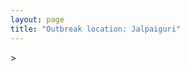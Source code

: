 ```yaml
---
layout: page
title: "Outbreak location: Jalpaiguri"
---
```

<div id="mapid">
<script src="https://buda-magenta.github.io/hazard_map/load_map.js"></script>
><script>
var marker_outbreak = L.marker([26.626484, 88.734077],{"autoPan": true}).addTo(map); marker_outbreak.bindTooltip("Jalpaiguri").openTooltip();

var circle_1 = L.circle([26.716413, 88.430992], {"pane": "markerPane", "color": "red", "fill": true, "fillOpacity": 0.2, "fillRule": "evenodd", "lineCap": "round", "lineJoin": "round", "opacity": 1.0, "radius": 771722, "stroke": true, "weight": 2}).addTo(map);
circle_1.bindTooltip("Siliguri<br>rank: 1<br>hazard index: 0.192931")

var circle_2 = L.circle([22.541418, 88.357691], {"pane": "markerPane", "color": "red", "fill": true, "fillOpacity": 0.2, "fillRule": "evenodd", "lineCap": "round", "lineJoin": "round", "opacity": 1.0, "radius": 344074, "stroke": true, "weight": 2}).addTo(map);
circle_2.bindTooltip("Kolkata<br>rank: 2<br>hazard index: 0.086019")

var circle_3 = L.circle([28.651718, 77.221939], {"pane": "markerPane", "color": "red", "fill": true, "fillOpacity": 0.2, "fillRule": "evenodd", "lineCap": "round", "lineJoin": "round", "opacity": 1.0, "radius": 86406, "stroke": true, "weight": 2}).addTo(map);
circle_3.bindTooltip("Delhi<br>rank: 3<br>hazard index: 0.021602")

var circle_4 = L.circle([26.180598, 91.753943], {"pane": "markerPane", "color": "red", "fill": true, "fillOpacity": 0.2, "fillRule": "evenodd", "lineCap": "round", "lineJoin": "round", "opacity": 1.0, "radius": 52172, "stroke": true, "weight": 2}).addTo(map);
circle_4.bindTooltip("Guwahati<br>rank: 4<br>hazard index: 0.013043")

var circle_5 = L.circle([24.965712, 88.127778], {"pane": "markerPane", "color": "red", "fill": true, "fillOpacity": 0.2, "fillRule": "evenodd", "lineCap": "round", "lineJoin": "round", "opacity": 1.0, "radius": 29113, "stroke": true, "weight": 2}).addTo(map);
circle_5.bindTooltip("English Bazar<br>rank: 5<br>hazard index: 0.007278")

var circle_6 = L.circle([26.298638, 87.953148], {"pane": "markerPane", "color": "red", "fill": true, "fillOpacity": 0.2, "fillRule": "evenodd", "lineCap": "round", "lineJoin": "round", "opacity": 1.0, "radius": 23292, "stroke": true, "weight": 2}).addTo(map);
circle_6.bindTooltip("Kishanganj<br>rank: 6<br>hazard index: 0.005823")

var circle_7 = L.circle([26.460914, 80.321759], {"pane": "markerPane", "color": "red", "fill": true, "fillOpacity": 0.2, "fillRule": "evenodd", "lineCap": "round", "lineJoin": "round", "opacity": 1.0, "radius": 19714, "stroke": true, "weight": 2}).addTo(map);
circle_7.bindTooltip("Kanpur<br>rank: 7<br>hazard index: 0.004929")

var circle_8 = L.circle([23.250000, 87.750000], {"pane": "markerPane", "color": "red", "fill": true, "fillOpacity": 0.2, "fillRule": "evenodd", "lineCap": "round", "lineJoin": "round", "opacity": 1.0, "radius": 17860, "stroke": true, "weight": 2}).addTo(map);
circle_8.bindTooltip("Barddhaman<br>rank: 8<br>hazard index: 0.004465")

var circle_9 = L.circle([26.000000, 87.500000], {"pane": "markerPane", "color": "red", "fill": true, "fillOpacity": 0.2, "fillRule": "evenodd", "lineCap": "round", "lineJoin": "round", "opacity": 1.0, "radius": 16266, "stroke": true, "weight": 2}).addTo(map);
circle_9.bindTooltip("Purnia<br>rank: 9<br>hazard index: 0.004067")

var circle_10 = L.circle([25.560900, 87.647654], {"pane": "markerPane", "color": "red", "fill": true, "fillOpacity": 0.2, "fillRule": "evenodd", "lineCap": "round", "lineJoin": "round", "opacity": 1.0, "radius": 14753, "stroke": true, "weight": 2}).addTo(map);
circle_10.bindTooltip("Katihar<br>rank: 10<br>hazard index: 0.003688")

var circle_11 = L.circle([25.609324, 85.123525], {"pane": "markerPane", "color": "red", "fill": true, "fillOpacity": 0.2, "fillRule": "evenodd", "lineCap": "round", "lineJoin": "round", "opacity": 1.0, "radius": 12348, "stroke": true, "weight": 2}).addTo(map);
circle_11.bindTooltip("Patna<br>rank: 11<br>hazard index: 0.003087")

var circle_12 = L.circle([25.680654, 88.124646], {"pane": "markerPane", "color": "red", "fill": true, "fillOpacity": 0.2, "fillRule": "evenodd", "lineCap": "round", "lineJoin": "round", "opacity": 1.0, "radius": 10650, "stroke": true, "weight": 2}).addTo(map);
circle_12.bindTooltip("Raiganj<br>rank: 12<br>hazard index: 0.002663")

var circle_13 = L.circle([22.591260, 88.390964], {"pane": "markerPane", "color": "red", "fill": true, "fillOpacity": 0.2, "fillRule": "evenodd", "lineCap": "round", "lineJoin": "round", "opacity": 1.0, "radius": 10072, "stroke": true, "weight": 2}).addTo(map);
circle_13.bindTooltip("Bidhan Nagar<br>rank: 13<br>hazard index: 0.002518")

var circle_14 = L.circle([27.037755, 88.263176], {"pane": "markerPane", "color": "red", "fill": true, "fillOpacity": 0.2, "fillRule": "evenodd", "lineCap": "round", "lineJoin": "round", "opacity": 1.0, "radius": 9957, "stroke": true, "weight": 2}).addTo(map);
circle_14.bindTooltip("Darjeeling<br>rank: 14<br>hazard index: 0.002489")

var circle_15 = L.circle([26.698885, 88.320030], {"pane": "markerPane", "color": "red", "fill": true, "fillOpacity": 0.2, "fillRule": "evenodd", "lineCap": "round", "lineJoin": "round", "opacity": 1.0, "radius": 8929, "stroke": true, "weight": 2}).addTo(map);
circle_15.bindTooltip("Bagdogra<br>rank: 15<br>hazard index: 0.002232")

var circle_16 = L.circle([25.263487, 88.789003], {"pane": "markerPane", "color": "red", "fill": true, "fillOpacity": 0.2, "fillRule": "evenodd", "lineCap": "round", "lineJoin": "round", "opacity": 1.0, "radius": 8765, "stroke": true, "weight": 2}).addTo(map);
circle_16.bindTooltip("Balurghat<br>rank: 16<br>hazard index: 0.002191")

var circle_17 = L.circle([27.329046, 88.612267], {"pane": "markerPane", "color": "red", "fill": true, "fillOpacity": 0.2, "fillRule": "evenodd", "lineCap": "round", "lineJoin": "round", "opacity": 1.0, "radius": 8126, "stroke": true, "weight": 2}).addTo(map);
circle_17.bindTooltip("Gangtok<br>rank: 17<br>hazard index: 0.002032")

var circle_18 = L.circle([25.438130, 81.833800], {"pane": "markerPane", "color": "red", "fill": true, "fillOpacity": 0.2, "fillRule": "evenodd", "lineCap": "round", "lineJoin": "round", "opacity": 1.0, "radius": 7959, "stroke": true, "weight": 2}).addTo(map);
circle_18.bindTooltip("Allahabad<br>rank: 18<br>hazard index: 0.001990")

var circle_19 = L.circle([27.876990, 78.137290], {"pane": "markerPane", "color": "red", "fill": true, "fillOpacity": 0.2, "fillRule": "evenodd", "lineCap": "round", "lineJoin": "round", "opacity": 1.0, "radius": 6217, "stroke": true, "weight": 2}).addTo(map);
circle_19.bindTooltip("Aligarh<br>rank: 19<br>hazard index: 0.001554")

var circle_20 = L.circle([22.472223, 88.093845], {"pane": "markerPane", "color": "red", "fill": true, "fillOpacity": 0.2, "fillRule": "evenodd", "lineCap": "round", "lineJoin": "round", "opacity": 1.0, "radius": 5037, "stroke": true, "weight": 2}).addTo(map);
circle_20.bindTooltip("Uluberia<br>rank: 20<br>hazard index: 0.001259")

var circle_21 = L.circle([27.484460, 94.901945], {"pane": "markerPane", "color": "red", "fill": true, "fillOpacity": 0.2, "fillRule": "evenodd", "lineCap": "round", "lineJoin": "round", "opacity": 1.0, "radius": 4357, "stroke": true, "weight": 2}).addTo(map);
circle_21.bindTooltip("Dibrugarh<br>rank: 21<br>hazard index: 0.001089")

var circle_22 = L.circle([22.890183, 88.426939], {"pane": "markerPane", "color": "red", "fill": true, "fillOpacity": 0.2, "fillRule": "evenodd", "lineCap": "round", "lineJoin": "round", "opacity": 1.0, "radius": 4321, "stroke": true, "weight": 2}).addTo(map);
circle_22.bindTooltip("Naihati<br>rank: 22<br>hazard index: 0.001080")

var circle_23 = L.circle([25.913591, 93.728371], {"pane": "markerPane", "color": "red", "fill": true, "fillOpacity": 0.2, "fillRule": "evenodd", "lineCap": "round", "lineJoin": "round", "opacity": 1.0, "radius": 4158, "stroke": true, "weight": 2}).addTo(map);
circle_23.bindTooltip("Dimapur<br>rank: 23<br>hazard index: 0.001040")

var circle_24 = L.circle([19.075990, 72.877393], {"pane": "markerPane", "color": "red", "fill": true, "fillOpacity": 0.2, "fillRule": "evenodd", "lineCap": "round", "lineJoin": "round", "opacity": 1.0, "radius": 3764, "stroke": true, "weight": 2}).addTo(map);
circle_24.bindTooltip("Mumbai<br>rank: 24<br>hazard index: 0.000941")

var circle_25 = L.circle([23.535048, 87.338043], {"pane": "markerPane", "color": "red", "fill": true, "fillOpacity": 0.2, "fillRule": "evenodd", "lineCap": "round", "lineJoin": "round", "opacity": 1.0, "radius": 3531, "stroke": true, "weight": 2}).addTo(map);
circle_25.bindTooltip("Durgapur<br>rank: 25<br>hazard index: 0.000883")

var circle_26 = L.circle([23.687130, 86.974659], {"pane": "markerPane", "color": "red", "fill": true, "fillOpacity": 0.2, "fillRule": "evenodd", "lineCap": "round", "lineJoin": "round", "opacity": 1.0, "radius": 3251, "stroke": true, "weight": 2}).addTo(map);
circle_26.bindTooltip("Asansol<br>rank: 26<br>hazard index: 0.000813")

var circle_27 = L.circle([22.695034, 88.377060], {"pane": "markerPane", "color": "red", "fill": true, "fillOpacity": 0.2, "fillRule": "evenodd", "lineCap": "round", "lineJoin": "round", "opacity": 1.0, "radius": 3013, "stroke": true, "weight": 2}).addTo(map);
circle_27.bindTooltip("Panihati<br>rank: 27<br>hazard index: 0.000753")

var circle_28 = L.circle([23.388901, 88.372439], {"pane": "markerPane", "color": "red", "fill": true, "fillOpacity": 0.2, "fillRule": "evenodd", "lineCap": "round", "lineJoin": "round", "opacity": 1.0, "radius": 2495, "stroke": true, "weight": 2}).addTo(map);
circle_28.bindTooltip("Nabadwip<br>rank: 28<br>hazard index: 0.000624")

var circle_29 = L.circle([25.133173, 86.525040], {"pane": "markerPane", "color": "red", "fill": true, "fillOpacity": 0.2, "fillRule": "evenodd", "lineCap": "round", "lineJoin": "round", "opacity": 1.0, "radius": 2452, "stroke": true, "weight": 2}).addTo(map);
circle_29.bindTooltip("Kharagpur<br>rank: 29<br>hazard index: 0.000613")

var circle_30 = L.circle([22.670728, 88.376342], {"pane": "markerPane", "color": "red", "fill": true, "fillOpacity": 0.2, "fillRule": "evenodd", "lineCap": "round", "lineJoin": "round", "opacity": 1.0, "radius": 2450, "stroke": true, "weight": 2}).addTo(map);
circle_30.bindTooltip("Kamarhati<br>rank: 30<br>hazard index: 0.000613")

var circle_31 = L.circle([12.979120, 77.591300], {"pane": "markerPane", "color": "red", "fill": true, "fillOpacity": 0.2, "fillRule": "evenodd", "lineCap": "round", "lineJoin": "round", "opacity": 1.0, "radius": 2440, "stroke": true, "weight": 2}).addTo(map);
circle_31.bindTooltip("Bangalore<br>rank: 31<br>hazard index: 0.000610")

var circle_32 = L.circle([22.646958, 88.343612], {"pane": "markerPane", "color": "red", "fill": true, "fillOpacity": 0.2, "fillRule": "evenodd", "lineCap": "round", "lineJoin": "round", "opacity": 1.0, "radius": 2244, "stroke": true, "weight": 2}).addTo(map);
circle_32.bindTooltip("Bally<br>rank: 32<br>hazard index: 0.000561")

var circle_33 = L.circle([20.266777, 85.843559], {"pane": "markerPane", "color": "red", "fill": true, "fillOpacity": 0.2, "fillRule": "evenodd", "lineCap": "round", "lineJoin": "round", "opacity": 1.0, "radius": 2209, "stroke": true, "weight": 2}).addTo(map);
circle_33.bindTooltip("Bhubaneswar<br>rank: 33<br>hazard index: 0.000552")

var circle_34 = L.circle([22.508621, 88.253218], {"pane": "markerPane", "color": "red", "fill": true, "fillOpacity": 0.2, "fillRule": "evenodd", "lineCap": "round", "lineJoin": "round", "opacity": 1.0, "radius": 2002, "stroke": true, "weight": 2}).addTo(map);
circle_34.bindTooltip("Maheshtala<br>rank: 34<br>hazard index: 0.000501")

var circle_35 = L.circle([21.735348, 81.944459], {"pane": "markerPane", "color": "red", "fill": true, "fillOpacity": 0.2, "fillRule": "evenodd", "lineCap": "round", "lineJoin": "round", "opacity": 1.0, "radius": 1886, "stroke": true, "weight": 2}).addTo(map);
circle_35.bindTooltip("Bhatpara<br>rank: 35<br>hazard index: 0.000472")

var circle_36 = L.circle([25.623457, 84.596839], {"pane": "markerPane", "color": "red", "fill": true, "fillOpacity": 0.2, "fillRule": "evenodd", "lineCap": "round", "lineJoin": "round", "opacity": 1.0, "radius": 1860, "stroke": true, "weight": 2}).addTo(map);
circle_36.bindTooltip("Arrah<br>rank: 36<br>hazard index: 0.000465")

var circle_37 = L.circle([25.512719, 86.090571], {"pane": "markerPane", "color": "red", "fill": true, "fillOpacity": 0.2, "fillRule": "evenodd", "lineCap": "round", "lineJoin": "round", "opacity": 1.0, "radius": 1834, "stroke": true, "weight": 2}).addTo(map);
circle_37.bindTooltip("Begusarai<br>rank: 37<br>hazard index: 0.000459")

var circle_38 = L.circle([25.832642, 86.614893], {"pane": "markerPane", "color": "red", "fill": true, "fillOpacity": 0.2, "fillRule": "evenodd", "lineCap": "round", "lineJoin": "round", "opacity": 1.0, "radius": 1820, "stroke": true, "weight": 2}).addTo(map);
circle_38.bindTooltip("Saharsa<br>rank: 38<br>hazard index: 0.000455")

var circle_39 = L.circle([26.718324, 79.090254], {"pane": "markerPane", "color": "red", "fill": true, "fillOpacity": 0.2, "fillRule": "evenodd", "lineCap": "round", "lineJoin": "round", "opacity": 1.0, "radius": 1815, "stroke": true, "weight": 2}).addTo(map);
circle_39.bindTooltip("Etawah<br>rank: 39<br>hazard index: 0.000454")

var circle_40 = L.circle([22.870214, 88.419608], {"pane": "markerPane", "color": "red", "fill": true, "fillOpacity": 0.2, "fillRule": "evenodd", "lineCap": "round", "lineJoin": "round", "opacity": 1.0, "radius": 1810, "stroke": true, "weight": 2}).addTo(map);
circle_40.bindTooltip("Barrackpur<br>rank: 40<br>hazard index: 0.000453")

var circle_41 = L.circle([13.083694, 80.270186], {"pane": "markerPane", "color": "red", "fill": true, "fillOpacity": 0.2, "fillRule": "evenodd", "lineCap": "round", "lineJoin": "round", "opacity": 1.0, "radius": 1771, "stroke": true, "weight": 2}).addTo(map);
circle_41.bindTooltip("Chennai<br>rank: 41<br>hazard index: 0.000443")

var circle_42 = L.circle([23.405848, 88.495893], {"pane": "markerPane", "color": "red", "fill": true, "fillOpacity": 0.2, "fillRule": "evenodd", "lineCap": "round", "lineJoin": "round", "opacity": 1.0, "radius": 1732, "stroke": true, "weight": 2}).addTo(map);
circle_42.bindTooltip("Krishnanagar<br>rank: 42<br>hazard index: 0.000433")

var circle_43 = L.circle([17.388786, 78.461065], {"pane": "markerPane", "color": "red", "fill": true, "fillOpacity": 0.2, "fillRule": "evenodd", "lineCap": "round", "lineJoin": "round", "opacity": 1.0, "radius": 1706, "stroke": true, "weight": 2}).addTo(map);
circle_43.bindTooltip("Hyderabad<br>rank: 43<br>hazard index: 0.000427")

var circle_44 = L.circle([24.817861, 92.756221], {"pane": "markerPane", "color": "red", "fill": true, "fillOpacity": 0.2, "fillRule": "evenodd", "lineCap": "round", "lineJoin": "round", "opacity": 1.0, "radius": 1665, "stroke": true, "weight": 2}).addTo(map);
circle_44.bindTooltip("Silchar<br>rank: 44<br>hazard index: 0.000416")

var circle_45 = L.circle([24.379576, 88.585573], {"pane": "markerPane", "color": "red", "fill": true, "fillOpacity": 0.2, "fillRule": "evenodd", "lineCap": "round", "lineJoin": "round", "opacity": 1.0, "radius": 1637, "stroke": true, "weight": 2}).addTo(map);
circle_45.bindTooltip("Baharampur<br>rank: 45<br>hazard index: 0.000409")

var circle_46 = L.circle([25.843539, 80.918004], {"pane": "markerPane", "color": "red", "fill": true, "fillOpacity": 0.2, "fillRule": "evenodd", "lineCap": "round", "lineJoin": "round", "opacity": 1.0, "radius": 1370, "stroke": true, "weight": 2}).addTo(map);
circle_46.bindTooltip("Fatehpur<br>rank: 46<br>hazard index: 0.000343")

var circle_47 = L.circle([22.801519, 86.202958], {"pane": "markerPane", "color": "red", "fill": true, "fillOpacity": 0.2, "fillRule": "evenodd", "lineCap": "round", "lineJoin": "round", "opacity": 1.0, "radius": 1363, "stroke": true, "weight": 2}).addTo(map);
circle_47.bindTooltip("Jamshedpur<br>rank: 47<br>hazard index: 0.000341")

var circle_48 = L.circle([22.754995, 88.341667], {"pane": "markerPane", "color": "red", "fill": true, "fillOpacity": 0.2, "fillRule": "evenodd", "lineCap": "round", "lineJoin": "round", "opacity": 1.0, "radius": 1352, "stroke": true, "weight": 2}).addTo(map);
circle_48.bindTooltip("Serampore<br>rank: 48<br>hazard index: 0.000338")

var circle_49 = L.circle([23.831238, 91.282382], {"pane": "markerPane", "color": "red", "fill": true, "fillOpacity": 0.2, "fillRule": "evenodd", "lineCap": "round", "lineJoin": "round", "opacity": 1.0, "radius": 1350, "stroke": true, "weight": 2}).addTo(map);
circle_49.bindTooltip("Agartala<br>rank: 49<br>hazard index: 0.000338")

var circle_50 = L.circle([22.949011, 88.435910], {"pane": "markerPane", "color": "red", "fill": true, "fillOpacity": 0.2, "fillRule": "evenodd", "lineCap": "round", "lineJoin": "round", "opacity": 1.0, "radius": 1337, "stroke": true, "weight": 2}).addTo(map);
circle_50.bindTooltip("Kanchrapara<br>rank: 50<br>hazard index: 0.000334")

var circle_51 = L.circle([22.717624, 88.488953], {"pane": "markerPane", "color": "red", "fill": true, "fillOpacity": 0.2, "fillRule": "evenodd", "lineCap": "round", "lineJoin": "round", "opacity": 1.0, "radius": 1303, "stroke": true, "weight": 2}).addTo(map);
circle_51.bindTooltip("Barasat<br>rank: 51<br>hazard index: 0.000326")

var circle_52 = L.circle([26.838100, 80.934600], {"pane": "markerPane", "color": "red", "fill": true, "fillOpacity": 0.2, "fillRule": "evenodd", "lineCap": "round", "lineJoin": "round", "opacity": 1.0, "radius": 1302, "stroke": true, "weight": 2}).addTo(map);
circle_52.bindTooltip("Lucknow<br>rank: 52<br>hazard index: 0.000326")

var circle_53 = L.circle([25.623400, 85.041700], {"pane": "markerPane", "color": "red", "fill": true, "fillOpacity": 0.2, "fillRule": "evenodd", "lineCap": "round", "lineJoin": "round", "opacity": 1.0, "radius": 1288, "stroke": true, "weight": 2}).addTo(map);
circle_53.bindTooltip("Dinapur Nizamat<br>rank: 53<br>hazard index: 0.000322")

var circle_54 = L.circle([22.707369, 88.374437], {"pane": "markerPane", "color": "red", "fill": true, "fillOpacity": 0.2, "fillRule": "evenodd", "lineCap": "round", "lineJoin": "round", "opacity": 1.0, "radius": 1237, "stroke": true, "weight": 2}).addTo(map);
circle_54.bindTooltip("Baranagar<br>rank: 54<br>hazard index: 0.000309")

var circle_55 = L.circle([28.428262, 77.002700], {"pane": "markerPane", "color": "red", "fill": true, "fillOpacity": 0.2, "fillRule": "evenodd", "lineCap": "round", "lineJoin": "round", "opacity": 1.0, "radius": 1221, "stroke": true, "weight": 2}).addTo(map);
circle_55.bindTooltip("Gurgaon<br>rank: 55<br>hazard index: 0.000305")

var circle_56 = L.circle([28.402979, 77.310384], {"pane": "markerPane", "color": "red", "fill": true, "fillOpacity": 0.2, "fillRule": "evenodd", "lineCap": "round", "lineJoin": "round", "opacity": 1.0, "radius": 1121, "stroke": true, "weight": 2}).addTo(map);
circle_56.bindTooltip("Faridabad<br>rank: 56<br>hazard index: 0.000280")

var circle_57 = L.circle([22.794910, 88.331772], {"pane": "markerPane", "color": "red", "fill": true, "fillOpacity": 0.2, "fillRule": "evenodd", "lineCap": "round", "lineJoin": "round", "opacity": 1.0, "radius": 1088, "stroke": true, "weight": 2}).addTo(map);
circle_57.bindTooltip("Baidyabati<br>rank: 57<br>hazard index: 0.000272")

var circle_58 = L.circle([22.920982, 88.437022], {"pane": "markerPane", "color": "red", "fill": true, "fillOpacity": 0.2, "fillRule": "evenodd", "lineCap": "round", "lineJoin": "round", "opacity": 1.0, "radius": 1037, "stroke": true, "weight": 2}).addTo(map);
circle_58.bindTooltip("Halisahar<br>rank: 58<br>hazard index: 0.000259")

var circle_59 = L.circle([25.576045, 91.882528], {"pane": "markerPane", "color": "red", "fill": true, "fillOpacity": 0.2, "fillRule": "evenodd", "lineCap": "round", "lineJoin": "round", "opacity": 1.0, "radius": 1030, "stroke": true, "weight": 2}).addTo(map);
circle_59.bindTooltip("Shillong<br>rank: 59<br>hazard index: 0.000258")

var circle_60 = L.circle([25.572433, 83.609605], {"pane": "markerPane", "color": "red", "fill": true, "fillOpacity": 0.2, "fillRule": "evenodd", "lineCap": "round", "lineJoin": "round", "opacity": 1.0, "radius": 1004, "stroke": true, "weight": 2}).addTo(map);
circle_60.bindTooltip("Medinipur<br>rank: 60<br>hazard index: 0.000251")

var circle_61 = L.circle([25.531031, 78.652689], {"pane": "markerPane", "color": "red", "fill": true, "fillOpacity": 0.2, "fillRule": "evenodd", "lineCap": "round", "lineJoin": "round", "opacity": 1.0, "radius": 1001, "stroke": true, "weight": 2}).addTo(map);
circle_61.bindTooltip("Jhansi<br>rank: 61<br>hazard index: 0.000250")

var circle_62 = L.circle([23.795281, 86.430964], {"pane": "markerPane", "color": "red", "fill": true, "fillOpacity": 0.2, "fillRule": "evenodd", "lineCap": "round", "lineJoin": "round", "opacity": 1.0, "radius": 995, "stroke": true, "weight": 2}).addTo(map);
circle_62.bindTooltip("Dhanbad<br>rank: 62<br>hazard index: 0.000249")

var circle_63 = L.circle([23.370035, 85.325013], {"pane": "markerPane", "color": "red", "fill": true, "fillOpacity": 0.2, "fillRule": "evenodd", "lineCap": "round", "lineJoin": "round", "opacity": 1.0, "radius": 932, "stroke": true, "weight": 2}).addTo(map);
circle_63.bindTooltip("Ranchi<br>rank: 63<br>hazard index: 0.000233")

var circle_64 = L.circle([25.286698, 87.132254], {"pane": "markerPane", "color": "red", "fill": true, "fillOpacity": 0.2, "fillRule": "evenodd", "lineCap": "round", "lineJoin": "round", "opacity": 1.0, "radius": 913, "stroke": true, "weight": 2}).addTo(map);
circle_64.bindTooltip("Bhagalpur<br>rank: 64<br>hazard index: 0.000228")

var circle_65 = L.circle([17.723128, 83.301284], {"pane": "markerPane", "color": "red", "fill": true, "fillOpacity": 0.2, "fillRule": "evenodd", "lineCap": "round", "lineJoin": "round", "opacity": 1.0, "radius": 903, "stroke": true, "weight": 2}).addTo(map);
circle_65.bindTooltip("Visakhapatnam<br>rank: 65<br>hazard index: 0.000226")

var circle_66 = L.circle([22.694792, 88.453018], {"pane": "markerPane", "color": "red", "fill": true, "fillOpacity": 0.2, "fillRule": "evenodd", "lineCap": "round", "lineJoin": "round", "opacity": 1.0, "radius": 903, "stroke": true, "weight": 2}).addTo(map);
circle_66.bindTooltip("Madhyamgram<br>rank: 66<br>hazard index: 0.000226")

var circle_67 = L.circle([28.901090, 76.580193], {"pane": "markerPane", "color": "red", "fill": true, "fillOpacity": 0.2, "fillRule": "evenodd", "lineCap": "round", "lineJoin": "round", "opacity": 1.0, "radius": 889, "stroke": true, "weight": 2}).addTo(map);
circle_67.bindTooltip("Rohtak<br>rank: 67<br>hazard index: 0.000222")

var circle_68 = L.circle([20.468600, 85.879200], {"pane": "markerPane", "color": "red", "fill": true, "fillOpacity": 0.2, "fillRule": "evenodd", "lineCap": "round", "lineJoin": "round", "opacity": 1.0, "radius": 878, "stroke": true, "weight": 2}).addTo(map);
circle_68.bindTooltip("Cuttack<br>rank: 68<br>hazard index: 0.000220")

var circle_69 = L.circle([22.667046, 88.341146], {"pane": "markerPane", "color": "red", "fill": true, "fillOpacity": 0.2, "fillRule": "evenodd", "lineCap": "round", "lineJoin": "round", "opacity": 1.0, "radius": 877, "stroke": true, "weight": 2}).addTo(map);
circle_69.bindTooltip("Uttarpara<br>rank: 69<br>hazard index: 0.000219")

var circle_70 = L.circle([21.149813, 79.082056], {"pane": "markerPane", "color": "red", "fill": true, "fillOpacity": 0.2, "fillRule": "evenodd", "lineCap": "round", "lineJoin": "round", "opacity": 1.0, "radius": 791, "stroke": true, "weight": 2}).addTo(map);
circle_70.bindTooltip("Nagpur<br>rank: 70<br>hazard index: 0.000198")

var circle_71 = L.circle([25.280733, 83.125128], {"pane": "markerPane", "color": "red", "fill": true, "fillOpacity": 0.2, "fillRule": "evenodd", "lineCap": "round", "lineJoin": "round", "opacity": 1.0, "radius": 784, "stroke": true, "weight": 2}).addTo(map);
circle_71.bindTooltip("Mughal Sarai<br>rank: 71<br>hazard index: 0.000196")

var circle_72 = L.circle([22.741920, 88.379201], {"pane": "markerPane", "color": "red", "fill": true, "fillOpacity": 0.2, "fillRule": "evenodd", "lineCap": "round", "lineJoin": "round", "opacity": 1.0, "radius": 781, "stroke": true, "weight": 2}).addTo(map);
circle_72.bindTooltip("Titagarh<br>rank: 72<br>hazard index: 0.000195")

var circle_73 = L.circle([30.909016, 75.851601], {"pane": "markerPane", "color": "red", "fill": true, "fillOpacity": 0.2, "fillRule": "evenodd", "lineCap": "round", "lineJoin": "round", "opacity": 1.0, "radius": 780, "stroke": true, "weight": 2}).addTo(map);
circle_73.bindTooltip("Ludhiana<br>rank: 73<br>hazard index: 0.000195")

var circle_74 = L.circle([28.863842, 78.805778], {"pane": "markerPane", "color": "red", "fill": true, "fillOpacity": 0.2, "fillRule": "evenodd", "lineCap": "round", "lineJoin": "round", "opacity": 1.0, "radius": 779, "stroke": true, "weight": 2}).addTo(map);
circle_74.bindTooltip("Moradabad<br>rank: 74<br>hazard index: 0.000195")

var circle_75 = L.circle([23.021624, 72.579707], {"pane": "markerPane", "color": "red", "fill": true, "fillOpacity": 0.2, "fillRule": "evenodd", "lineCap": "round", "lineJoin": "round", "opacity": 1.0, "radius": 773, "stroke": true, "weight": 2}).addTo(map);
circle_75.bindTooltip("Ahmedabad<br>rank: 75<br>hazard index: 0.000193")

var circle_76 = L.circle([23.131954, 87.207397], {"pane": "markerPane", "color": "red", "fill": true, "fillOpacity": 0.2, "fillRule": "evenodd", "lineCap": "round", "lineJoin": "round", "opacity": 1.0, "radius": 770, "stroke": true, "weight": 2}).addTo(map);
circle_76.bindTooltip("Bankura<br>rank: 76<br>hazard index: 0.000193")

var circle_77 = L.circle([22.715699, 88.381582], {"pane": "markerPane", "color": "red", "fill": true, "fillOpacity": 0.2, "fillRule": "evenodd", "lineCap": "round", "lineJoin": "round", "opacity": 1.0, "radius": 764, "stroke": true, "weight": 2}).addTo(map);
circle_77.bindTooltip("Khardaha<br>rank: 77<br>hazard index: 0.000191")

var circle_78 = L.circle([29.000653, 77.768229], {"pane": "markerPane", "color": "red", "fill": true, "fillOpacity": 0.2, "fillRule": "evenodd", "lineCap": "round", "lineJoin": "round", "opacity": 1.0, "radius": 752, "stroke": true, "weight": 2}).addTo(map);
circle_78.bindTooltip("Meerut<br>rank: 78<br>hazard index: 0.000188")

var circle_79 = L.circle([26.505476, 93.977739], {"pane": "markerPane", "color": "red", "fill": true, "fillOpacity": 0.2, "fillRule": "evenodd", "lineCap": "round", "lineJoin": "round", "opacity": 1.0, "radius": 740, "stroke": true, "weight": 2}).addTo(map);
circle_79.bindTooltip("Chandan Nagar<br>rank: 79<br>hazard index: 0.000185")

var circle_80 = L.circle([25.562071, 84.015672], {"pane": "markerPane", "color": "red", "fill": true, "fillOpacity": 0.2, "fillRule": "evenodd", "lineCap": "round", "lineJoin": "round", "opacity": 1.0, "radius": 730, "stroke": true, "weight": 2}).addTo(map);
circle_80.bindTooltip("Buxar<br>rank: 80<br>hazard index: 0.000183")

var circle_81 = L.circle([18.521428, 73.854454], {"pane": "markerPane", "color": "red", "fill": true, "fillOpacity": 0.2, "fillRule": "evenodd", "lineCap": "round", "lineJoin": "round", "opacity": 1.0, "radius": 694, "stroke": true, "weight": 2}).addTo(map);
circle_81.bindTooltip("Pune<br>rank: 81<br>hazard index: 0.000174")

var circle_82 = L.circle([28.753900, 77.399900], {"pane": "markerPane", "color": "red", "fill": true, "fillOpacity": 0.2, "fillRule": "evenodd", "lineCap": "round", "lineJoin": "round", "opacity": 1.0, "radius": 676, "stroke": true, "weight": 2}).addTo(map);
circle_82.bindTooltip("Khora<br>rank: 82<br>hazard index: 0.000169")

var circle_83 = L.circle([22.726141, 88.343487], {"pane": "markerPane", "color": "red", "fill": true, "fillOpacity": 0.2, "fillRule": "evenodd", "lineCap": "round", "lineJoin": "round", "opacity": 1.0, "radius": 672, "stroke": true, "weight": 2}).addTo(map);
circle_83.bindTooltip("Rishra<br>rank: 83<br>hazard index: 0.000168")

var circle_84 = L.circle([26.304149, 92.716060], {"pane": "markerPane", "color": "red", "fill": true, "fillOpacity": 0.2, "fillRule": "evenodd", "lineCap": "round", "lineJoin": "round", "opacity": 1.0, "radius": 669, "stroke": true, "weight": 2}).addTo(map);
circle_84.bindTooltip("Nagaon<br>rank: 84<br>hazard index: 0.000167")

var circle_85 = L.circle([22.974972, 88.434591], {"pane": "markerPane", "color": "red", "fill": true, "fillOpacity": 0.2, "fillRule": "evenodd", "lineCap": "round", "lineJoin": "round", "opacity": 1.0, "radius": 660, "stroke": true, "weight": 2}).addTo(map);
circle_85.bindTooltip("Kalyani<br>rank: 85<br>hazard index: 0.000165")

var circle_86 = L.circle([25.335649, 83.007629], {"pane": "markerPane", "color": "red", "fill": true, "fillOpacity": 0.2, "fillRule": "evenodd", "lineCap": "round", "lineJoin": "round", "opacity": 1.0, "radius": 658, "stroke": true, "weight": 2}).addTo(map);
circle_86.bindTooltip("Varanasi<br>rank: 86<br>hazard index: 0.000165")

var circle_87 = L.circle([22.901200, 88.389900], {"pane": "markerPane", "color": "red", "fill": true, "fillOpacity": 0.2, "fillRule": "evenodd", "lineCap": "round", "lineJoin": "round", "opacity": 1.0, "radius": 651, "stroke": true, "weight": 2}).addTo(map);
circle_87.bindTooltip("Hugli-Chinsurah<br>rank: 87<br>hazard index: 0.000163")

var circle_88 = L.circle([26.915458, 75.818982], {"pane": "markerPane", "color": "red", "fill": true, "fillOpacity": 0.2, "fillRule": "evenodd", "lineCap": "round", "lineJoin": "round", "opacity": 1.0, "radius": 637, "stroke": true, "weight": 2}).addTo(map);
circle_88.bindTooltip("Jaipur<br>rank: 88<br>hazard index: 0.000159")

var circle_89 = L.circle([24.796436, 85.007956], {"pane": "markerPane", "color": "red", "fill": true, "fillOpacity": 0.2, "fillRule": "evenodd", "lineCap": "round", "lineJoin": "round", "opacity": 1.0, "radius": 629, "stroke": true, "weight": 2}).addTo(map);
circle_89.bindTooltip("Gaya<br>rank: 89<br>hazard index: 0.000157")

var circle_90 = L.circle([11.664535, 92.739045], {"pane": "markerPane", "color": "red", "fill": true, "fillOpacity": 0.2, "fillRule": "evenodd", "lineCap": "round", "lineJoin": "round", "opacity": 1.0, "radius": 581, "stroke": true, "weight": 2}).addTo(map);
circle_90.bindTooltip("Port Blair<br>rank: 90<br>hazard index: 0.000145")

var circle_91 = L.circle([29.988077, 77.508130], {"pane": "markerPane", "color": "red", "fill": true, "fillOpacity": 0.2, "fillRule": "evenodd", "lineCap": "round", "lineJoin": "round", "opacity": 1.0, "radius": 581, "stroke": true, "weight": 2}).addTo(map);
circle_91.bindTooltip("Saharanpur<br>rank: 91<br>hazard index: 0.000145")

var circle_92 = L.circle([23.332200, 86.361600], {"pane": "markerPane", "color": "red", "fill": true, "fillOpacity": 0.2, "fillRule": "evenodd", "lineCap": "round", "lineJoin": "round", "opacity": 1.0, "radius": 560, "stroke": true, "weight": 2}).addTo(map);
circle_92.bindTooltip("Purulia<br>rank: 92<br>hazard index: 0.000140")

var circle_93 = L.circle([27.175255, 78.009816], {"pane": "markerPane", "color": "red", "fill": true, "fillOpacity": 0.2, "fillRule": "evenodd", "lineCap": "round", "lineJoin": "round", "opacity": 1.0, "radius": 546, "stroke": true, "weight": 2}).addTo(map);
circle_93.bindTooltip("Agra<br>rank: 93<br>hazard index: 0.000137")

var circle_94 = L.circle([22.840800, 88.653500], {"pane": "markerPane", "color": "red", "fill": true, "fillOpacity": 0.2, "fillRule": "evenodd", "lineCap": "round", "lineJoin": "round", "opacity": 1.0, "radius": 497, "stroke": true, "weight": 2}).addTo(map);
circle_94.bindTooltip("Habra<br>rank: 94<br>hazard index: 0.000124")

var circle_95 = L.circle([29.003314, 77.016732], {"pane": "markerPane", "color": "red", "fill": true, "fillOpacity": 0.2, "fillRule": "evenodd", "lineCap": "round", "lineJoin": "round", "opacity": 1.0, "radius": 496, "stroke": true, "weight": 2}).addTo(map);
circle_95.bindTooltip("Sonipat<br>rank: 95<br>hazard index: 0.000124")

var circle_96 = L.circle([28.733400, 77.298600], {"pane": "markerPane", "color": "red", "fill": true, "fillOpacity": 0.2, "fillRule": "evenodd", "lineCap": "round", "lineJoin": "round", "opacity": 1.0, "radius": 493, "stroke": true, "weight": 2}).addTo(map);
circle_96.bindTooltip("Loni<br>rank: 96<br>hazard index: 0.000123")

var circle_97 = L.circle([24.800609, 93.937000], {"pane": "markerPane", "color": "red", "fill": true, "fillOpacity": 0.2, "fillRule": "evenodd", "lineCap": "round", "lineJoin": "round", "opacity": 1.0, "radius": 473, "stroke": true, "weight": 2}).addTo(map);
circle_97.bindTooltip("Imphal<br>rank: 97<br>hazard index: 0.000118")

var circle_98 = L.circle([30.733442, 76.779714], {"pane": "markerPane", "color": "red", "fill": true, "fillOpacity": 0.2, "fillRule": "evenodd", "lineCap": "round", "lineJoin": "round", "opacity": 1.0, "radius": 460, "stroke": true, "weight": 2}).addTo(map);
circle_98.bindTooltip("Chandigarh<br>rank: 98<br>hazard index: 0.000115")

var circle_99 = L.circle([16.508759, 80.618510], {"pane": "markerPane", "color": "red", "fill": true, "fillOpacity": 0.2, "fillRule": "evenodd", "lineCap": "round", "lineJoin": "round", "opacity": 1.0, "radius": 436, "stroke": true, "weight": 2}).addTo(map);
circle_99.bindTooltip("Vijayawada<br>rank: 99<br>hazard index: 0.000109")

var circle_100 = L.circle([22.661196, 88.866022], {"pane": "markerPane", "color": "red", "fill": true, "fillOpacity": 0.2, "fillRule": "evenodd", "lineCap": "round", "lineJoin": "round", "opacity": 1.0, "radius": 425, "stroke": true, "weight": 2}).addTo(map);
circle_100.bindTooltip("Basirhat<br>rank: 100<br>hazard index: 0.000106")
</script>
</div>